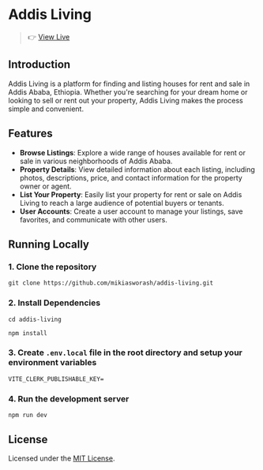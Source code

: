 # Addis Living

> 👉 [View Live](https://addis-living.vercel.app/)

## Introduction

Addis Living is a platform for finding and listing houses for rent and sale in Addis Ababa, Ethiopia. Whether you're searching for your dream home or looking to sell or rent out your property, Addis Living makes the process simple and convenient.

## Features

- **Browse Listings**: Explore a wide range of houses available for rent or sale in various neighborhoods of Addis Ababa.
- **Property Details**: View detailed information about each listing, including photos, descriptions, price, and contact information for the property owner or agent.
- **List Your Property**: Easily list your property for rent or sale on Addis Living to reach a large audience of potential buyers or tenants.
- **User Accounts**: Create a user account to manage your listings, save favorites, and communicate with other users.

## Running Locally

### 1. Clone the repository

```
git clone https://github.com/mikiasworash/addis-living.git
```

### 2. Install Dependencies

```
cd addis-living

npm install
```

### 3. Create `.env.local` file in the root directory and setup your environment variables

```
VITE_CLERK_PUBLISHABLE_KEY=
```

### 4. Run the development server

```
npm run dev
```

## License

Licensed under the [MIT License](https://opensource.org/licenses/MIT).
